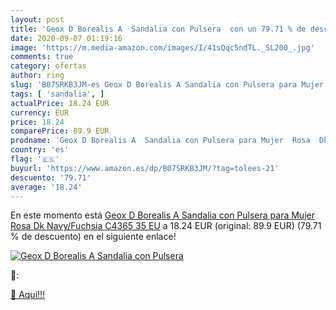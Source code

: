 ```yaml
---
layout: post
title: 'Geox D Borealis A  Sandalia con Pulsera  con un 79.71 % de descuento'
date: 2020-09-07 01:19:16
image: 'https://m.media-amazon.com/images/I/41sQqc5ndTL._SL200_.jpg'
comments: true
category: ofertas
author: ring
slug: 'B07SRKB3JM-es Geox D Borealis A Sandalia con Pulsera para Mujer Rosa Dk...'
tags: [ 'sandalia', ]
actualPrice: 18.24 EUR
currency: EUR
price: 18.24
comparePrice: 89.9 EUR
prodname: 'Geox D Borealis A  Sandalia con Pulsera para Mujer  Rosa  Dk Navy/Fuchsia C4365   35 EU'
country: 'es'
flag: '🇪🇸'
buyurl: 'https://www.amazon.es/dp/B07SRKB3JM/?tag=tolees-21'
descuento: '79.71'
average: '18.24'
---
```


En este momento está [Geox D Borealis A  Sandalia con Pulsera para Mujer  Rosa  Dk Navy/Fuchsia C4365   35 EU](https://www.amazon.es/dp/B07SRKB3JM/?tag=tolees-21) a 18.24 EUR (original: 89.9 EUR) (79.71 %  de descuento) en el siguiente enlace!

[![Geox D Borealis A  Sandalia con Pulsera ](https://m.media-amazon.com/images/I/41sQqc5ndTL._SL200_.jpg)](https://www.amazon.es/dp/B07SRKB3JM/?tag=tolees-21)

🔎:


[🛒 Aquí!!!](https://www.amazon.es/dp/B07SRKB3JM/?tag=tolees-21)

